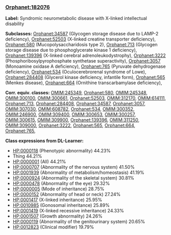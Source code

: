 
### [Orphanet:182076](http://www.orpha.net/ORDO/Orphanet_182076)
**Label:** Syndromic neurometabolic disease with X-linked intellectual disability

**Subclasses:** [Orphanet:34587](http://www.orpha.net/ORDO/Orphanet_34587) (Glycogen storage disease due to LAMP-2 deficiency), [Orphanet:52503](http://www.orpha.net/ORDO/Orphanet_52503) (X-linked creatine transporter deficiency), [Orphanet:580](http://www.orpha.net/ORDO/Orphanet_580) (Mucopolysaccharidosis type 2), [Orphanet:713](http://www.orpha.net/ORDO/Orphanet_713) (Glycogen storage disease due to phosphoglycerate kinase 1 deficiency), [Orphanet:139396](http://www.orpha.net/ORDO/Orphanet_139396) (X-linked cerebral adrenoleukodystrophy), [Orphanet:3222](http://www.orpha.net/ORDO/Orphanet_3222) (Phosphoribosylpyrophosphate synthetase superactivity), [Orphanet:3057](http://www.orpha.net/ORDO/Orphanet_3057) (Monoamine oxidase A deficiency), [Orphanet:765](http://www.orpha.net/ORDO/Orphanet_765) (Pyruvate dehydrogenase deficiency), [Orphanet:534](http://www.orpha.net/ORDO/Orphanet_534) (Oculocerebrorenal syndrome of Lowe), [Orphanet:284408](http://www.orpha.net/ORDO/Orphanet_284408) (Glycerol kinase deficiency, infantile form), [Orphanet:565](http://www.orpha.net/ORDO/Orphanet_565) (Menkes disease), [Orphanet:664](http://www.orpha.net/ORDO/Orphanet_664) (Ornithine transcarbamylase deficiency), 

**Corr. equiv. classes:** [OMIM:245349](http://purl.obolibrary.org/obo/OMIM_245349), [Orphanet:580](http://www.orpha.net/ORDO/Orphanet_580), [OMIM:245348](http://purl.obolibrary.org/obo/OMIM_245348), [OMIM:300100](http://purl.obolibrary.org/obo/OMIM_300100), [OMIM:300661](http://purl.obolibrary.org/obo/OMIM_300661), [Orphanet:52503](http://www.orpha.net/ORDO/Orphanet_52503), [OMIM:312170](http://purl.obolibrary.org/obo/OMIM_312170), [OMIM:614111](http://purl.obolibrary.org/obo/OMIM_614111), [Orphanet:713](http://www.orpha.net/ORDO/Orphanet_713), [Orphanet:284408](http://www.orpha.net/ORDO/Orphanet_284408), [Orphanet:34587](http://www.orpha.net/ORDO/Orphanet_34587), [Orphanet:3057](http://www.orpha.net/ORDO/Orphanet_3057), [OMIM:307030](http://purl.obolibrary.org/obo/OMIM_307030), [OMIM:608782](http://purl.obolibrary.org/obo/OMIM_608782), [Orphanet:534](http://www.orpha.net/ORDO/Orphanet_534), [OMIM:300352](http://purl.obolibrary.org/obo/OMIM_300352), [OMIM:246900](http://purl.obolibrary.org/obo/OMIM_246900), [OMIM:309400](http://purl.obolibrary.org/obo/OMIM_309400), [OMIM:300653](http://purl.obolibrary.org/obo/OMIM_300653), [OMIM:300257](http://purl.obolibrary.org/obo/OMIM_300257), [OMIM:300615](http://purl.obolibrary.org/obo/OMIM_300615), [OMIM:309900](http://purl.obolibrary.org/obo/OMIM_309900), [Orphanet:139396](http://www.orpha.net/ORDO/Orphanet_139396), [OMIM:311250](http://purl.obolibrary.org/obo/OMIM_311250), [OMIM:309000](http://purl.obolibrary.org/obo/OMIM_309000), [Orphanet:3222](http://www.orpha.net/ORDO/Orphanet_3222), [Orphanet:565](http://www.orpha.net/ORDO/Orphanet_565), [Orphanet:664](http://www.orpha.net/ORDO/Orphanet_664), [Orphanet:765](http://www.orpha.net/ORDO/Orphanet_765), 

**Class expressions from DL-Learner:**

- [HP:0000118](http://purl.obolibrary.org/obo/HP_0000118) (Phenotypic abnormality) 44.23%
- Thing 44.21%
- [HP:0000001](http://purl.obolibrary.org/obo/HP_0000001) (All) 44.21%
- [HP:0000707](http://purl.obolibrary.org/obo/HP_0000707) (Abnormality of the nervous system) 41.50%
- [HP:0001939](http://purl.obolibrary.org/obo/HP_0001939) (Abnormality of metabolism/homeostasis) 41.19%
- [HP:0000924](http://purl.obolibrary.org/obo/HP_0000924) (Abnormality of the skeletal system) 30.81%
- [HP:0000478](http://purl.obolibrary.org/obo/HP_0000478) (Abnormality of the eye) 29.32%
- [HP:0000005](http://purl.obolibrary.org/obo/HP_0000005) (Mode of inheritance) 28.75%
- [HP:0000152](http://purl.obolibrary.org/obo/HP_0000152) (Abnormality of head or neck) 27.24%
- [HP:0001417](http://purl.obolibrary.org/obo/HP_0001417) (X-linked inheritance) 25.95%
- [HP:0010985](http://purl.obolibrary.org/obo/HP_0010985) (Gonosomal inheritance) 25.89%
- [HP:0001419](http://purl.obolibrary.org/obo/HP_0001419) (X-linked recessive inheritance) 24.33%
- [HP:0001507](http://purl.obolibrary.org/obo/HP_0001507) (Growth abnormality) 24.26%
- [HP:0000119](http://purl.obolibrary.org/obo/HP_0000119) (Abnormality of the genitourinary system) 20.65%
- [HP:0012823](http://purl.obolibrary.org/obo/HP_0012823) (Clinical modifier) 19.79%



